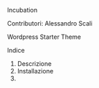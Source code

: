 Incubation

Contributori: Alessandro Scali

Wordpress Starter Theme

Indice

1. Descrizione 
2. Installazione
3. 